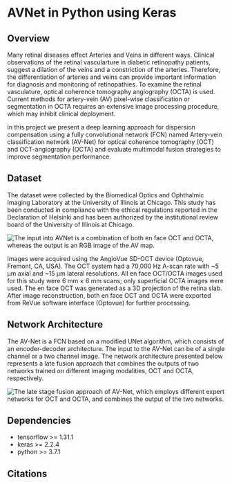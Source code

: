 AVNet in Python using Keras
===============================================================

Overview
------------
Many retinal diseases effect Arteries and Veins in different ways. Clinical observations of the retinal vascularture in diabetic retinopathy patients, suggest a dilation of the veins and a constriction of the arteries. Therefore, the differentiation of arteries and veins can provide important information for diagnosis and monitoring of retinopathies. To examine the retinal vasculature, optical coherence tomography angiography (OCTA) is used. Current methods for artery-vein (AV) pixel-wise classification or segmentation in OCTA requires an extensive image processing procedure, which may inhibit clinical deployment.

In this project we present a deep learning approach for dispersion compensation using a fully convolutional network (FCN)
named Artery-vein classification network (AV-Net) for optical coherence tomography (OCT) and OCT-angiography (OCTA) and evaluate multimodal fusion strategies to improve segmentation performance.

Dataset
------------
The dataset were collected by the Biomedical Optics and Ophthalmic Imaging Laboratory at the University of Illinois at Chicago. This study has been conducted in compliance with the ethical regulations reported in the Declaration of Helsinki and has been authorized by the institutional review board of the University of Illinois at Chicago.

![The input into AVNet is a combination of both en face OCT and OCTA, whereas the output is an RGB image of the AV map.](https://github.com/dleninja/multimodal-avnet/blob/main/misc/example_data.png?raw=true)

Images were acquired using the AngioVue SD-OCT device (Optovue, Fremont, CA, USA). The OCT system had a 70,000 Hz A-scan rate with ~5 μm axial and ~15 μm lateral resolutions. All en face OCT/OCTA images used for this study were 6 mm × 6 mm scans; only superficial OCTA images were used. The en face OCT was generated as a 3D projection of the retina slab. After image reconstruction, both en face OCT and OCTA were exported from ReVue software interface (Optovue) for further processing.

Network Architecture
------------
The AV-Net is a FCN based on a modified UNet algorithm, which consists of an encoder-decoder architecture. The input to the AV-Net can be of a single channel or a two channel image. The network architecture presented below represents a late fusion approach that combines the outputs of two networks trained on different imaging modalities, OCT and OCTA, respectively.

![The late stage fusion approach of AV-Net, which employs different expert networks for OCT and OCTA, and combines the output of the two networks.](https://github.com/dleninja/multimodal-avnet/blob/main/misc/figure_Late.png?raw=true)

Dependencies
------------
- tensorflow >= 1.31.1
- keras >= 2.2.4
- python >= 3.7.1

Citations
------------
